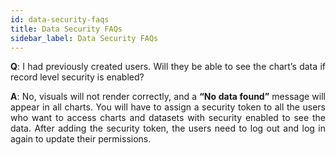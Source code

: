 ```yaml
---
id: data-security-faqs
title: Data Security FAQs
sidebar_label: Data Security FAQs
---
```


<div style="text-align: justify">


**Q**: I had previously created users. Will they be able to see the chart’s data if record level security is enabled?

**A**: No, visuals will not render correctly, and a **“No data found”** message will appear in all charts. You will have to assign a security token to all the users who want to access charts and datasets with security enabled to see the data. After adding the security token, the users need to log out and log in again to update their permissions.
